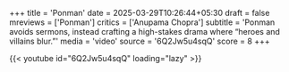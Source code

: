 +++
title = 'Ponman'
date = 2025-03-29T10:26:44+05:30
draft = false
mreviews = ['Ponman']
critics = ['Anupama Chopra']
subtitle = 'Ponman avoids sermons, instead crafting a high-stakes drama where “heroes and villains blur.”'
media = 'video'
source = '6Q2Jw5u4sqQ'
score = 8
+++

{{< youtube id="6Q2Jw5u4sqQ" loading="lazy" >}}
